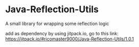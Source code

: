 # Java-Reflection-Utils
A small library for wrapping some reflection logic

add as dependency by using jitpack.io, go to this link: https://jitpack.io/#ricomaster9000/Java-Reflection-Utils/1.0.1
